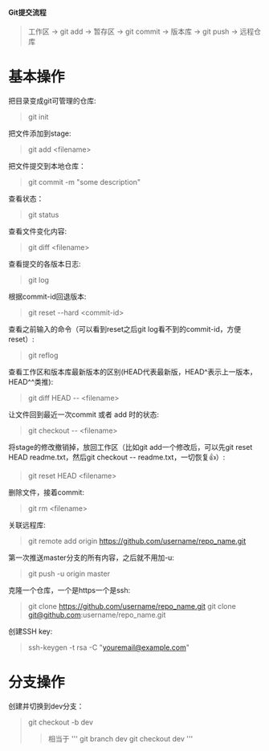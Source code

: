 #### Git提交流程
> 工作区 -> git add -> 暂存区 -> git commit -> 版本库 -> git push -> 远程仓库

# 基本操作

把目录变成git可管理的仓库:
> git init

把文件添加到stage:
> git add \<filename\>

把文件提交到本地仓库：
> git commit -m "some description"

查看状态：
> git status

查看文件变化内容:
> git diff \<filename\>

查看提交的各版本日志:
> git log

根据commit-id回退版本:
> git reset --hard \<commit-id\>

查看之前输入的命令（可以看到reset之后git log看不到的commit-id，方便reset）:
> git reflog

查看工作区和版本库最新版本的区别(HEAD代表最新版，HEAD^表示上一版本，HEAD^^类推):
> git diff HEAD -- \<filename\>

让文件回到最近一次commit 或者 add 时的状态:
> git checkout -- \<filename\>

将stage的修改撤销掉，放回工作区（比如git add一个修改后，可以先git reset HEAD readme.txt，然后git checkout -- readme.txt，一切恢复:+1:）:
> git reset HEAD \<filename\>

删除文件，接着commit:
> git rm \<filename\>

关联远程库:
> git remote add origin https://github.com/username/repo_name.git

第一次推送master分支的所有内容，之后就不用加-u:
> git push -u origin master

克隆一个仓库，一个是https一个是ssh:
> git clone https://github.com/username/repo_name.git
> git clone git@github.com:username/repo_name.git

创建SSH key:
> ssh-keygen -t rsa -C "youremail@example.com"

# 分支操作

创建并切换到dev分支：
> git checkout -b dev
>> 相当于
'''
git branch dev
git checkout dev
'''


